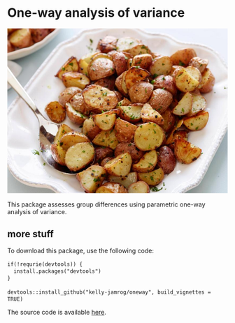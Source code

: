 # One-way analysis of variance 

![yummy](potatoes.jpeg)

This package assesses group differences using parametric one-way analysis of variance. 

## more stuff 

To download this package, use the following code:

```
if(!requrie(devtools)) {
  install.packages("devtools")
}

devtools::install_github("kelly-jamrog/oneway", build_vignettes = TRUE)
```

The source code is available [here](https://github.com/kelly-jamrog/oneway).